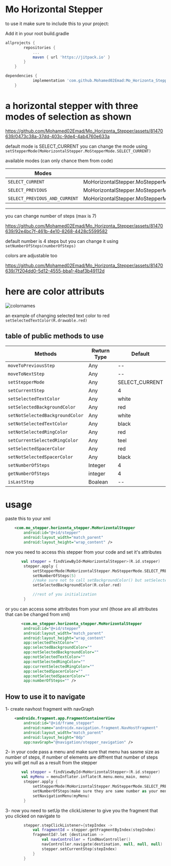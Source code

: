 # Mo Horizontal Stepper

to use it make sure to include this to your project:

Add it in your root build.gradle 
```gradle
allprojects {
		repositories {
			...
			maven { url 'https://jitpack.io' }
		}
	}
 ```

```gradle
dependencies {
	        implementation 'com.github.Mohamed02Emad:Mo_Horizonta_Stepper:1.0.4'
	}
 ```

# a horizontal stepper with three modes of selection as shown 
https://github.com/Mohamed02Emad/Mo_Horizonta_Stepper/assets/81470639/0473c38a-37dd-403c-9de4-4ab4760e633a

default mode is SELECT_CURRENT
you can change the mode using `setStepperMode(MoHorizontalStepper.MoStepperMode.SELECT_CURRENT)`   

available modes (can only chance them from code)

| Modes                                            | Usage                                                         |
| ------------------------------------------------ | --------------------------------------------------------------|
| `SELECT_CURRENT`                                 | MoHorizontalStepper.MoStepperMode.SELECT_CURRENT              |
| `SELECT_PREVIOUS`                                | MoHorizontalStepper.MoStepperMode.SELECT_CURRENT              |
| `SELECT_PREVIOUS_AND_CURRENT`                    | MoHorizontalStepper.MoStepperMode.SELECT_PREVIOUS_AND_CURRENT |

-------------------------------------------------------------------------------------------------------------------------

you can change number of steps (max is 7)

https://github.com/Mohamed02Emad/Mo_Horizonta_Stepper/assets/81470639/92e4bc7f-461b-4e10-8268-4428c5599582

default number is 4 steps but you can change it using `setNumberOfSteps(numberOfSteps)`

colors are adjustable too

https://github.com/Mohamed02Emad/Mo_Horizonta_Stepper/assets/81470639/7f204dd0-5d12-4555-bba1-4baf3b49112d

# here are color attributs
![colornames](https://github.com/Mohamed02Emad/Mo_Horizonta_Stepper/assets/81470639/c2662f99-68a1-443a-8fa0-5461876ea74d)

an example of changing selected text color to red
`setSelectedTextColor(R.drawable.red)`    

## table of public methods to use
| Methods                                          | Rwturn Type                                                  | Default               |
| ------------------------------------------------ | ------------------------------------------------------------ | --------------------- |
| `moveToPreviousStep`                             | Any                                                          | --                    |
| `moveToNextStep`                                 | Any                                                          | --                    |
| `setStepperMode`                                 | Any                                                          | SELECT_CURRENT        |
| `setCurrentStep`                                 | Any                                                          | 4                     |
| `setSelectedTextColor`                           | Any                                                          | white                 |
| `setSelectedBackgroundColor`                     | Any                                                          | red                   |
| `setNotSelectedBackgroundColor`                  | Any                                                          | white                 |
| `setNotSelectedTextColor`                        | Any                                                          | black                 |
| `setNotSelectedRingColor`                        | Any                                                          | red                   |
| `setCurrentSelectedRingColor`                    | Any                                                          | teel                  |
| `setSelectedSpacerColor`                         | Any                                                          | red                   |
| `setNotSelectedSpacerColor`                      | Any                                                          | black                 |
| `setNumberOfSteps`                               | Integer                                                      | 4                     |
| `getNumberOfSteps`                               | integer                                                      | 4                     |
| `isLastStep`                                     | Boalean                                                      | --                    |

# usage 

paste this to your xml
```xml
    <com.mo_stepper.horizonta_stepper.MoHorizontalStepper
        android:id="@+id/stepper"
        android:layout_width="match_parent"
        android:layout_height="wrap_content" />
```

now you need to access this stepper from your code and set it's attributes

```kotlin
       val stepper = findViewById<MoHorizontalStepper>(R.id.stepper)
        stepper.apply {
            setStepperMode(MoHorizontalStepper.MoStepperMode.SELECT_PREVIOUS_AND_CURRENT)
            setNumberOfSteps(5)
            //make sure not to call setBackgroundColor() but setSelectedBackgroundColor
            setSelectedBackgroundColor(R.color.red)

            //rest of you initialization
        }
```

or you can access some attributes from your xml (those are all attributes that can be changed from xml)

```xml
       <com.mo_stepper.horizonta_stepper.MoHorizontalStepper
        android:id="@+id/stepper"
        android:layout_width="match_parent"
        android:layout_height="wrap_content"
        app:selectedTextColor=""
        app:selectedBackgroundColor=""
        app:notSelectedBackgroundColor=""
        app:notSelectedTextColor=""
        app:notSelectedRingColor=""
        app:currentSelectedRingColor=""
        app:selectedSpacerColor=""
        app:notSelectedSpacerColor=""
        app:numberOfSteps="" />
```

## How to use it to navigate

1- create navhost fragment with navGraph

```xml
    <androidx.fragment.app.FragmentContainerView
        android:id="@+id/frame_stepper"
        android:name="androidx.navigation.fragment.NavHostFragment"
        android:layout_width="match_parent"
        android:layout_height="0dp"
        app:navGraph="@navigation/stepper_navigation" />
 ```

2- in your code pass a menu and make sure that menu has sasme size as number of steps, 
if number of elements are diffrent that number of steps you will get null as a result from the stepper

```kotlin
       val stepper = findViewById<MoHorizontalStepper>(R.id.stepper)
       val myMenu = menuInflater.inflate(R.menu.menu_main, menu)
        stepper.apply {
            setStepperMode(MoHorizontalStepper.MoStepperMode.SELECT_PREVIOUS_AND_CURRENT)
            setNumberOfSteps(make sure they are same number as your menu items)
            setNavigationMenu(myMenu)
        }
```

3- now you need to setUp the clickListener to give you the fragment that you clicked on navigate to 

```kotlin
        stepper.stepClickListener={stepIndex ->
            val fragmentId = stepper.getFragmentByIndex(stepIndex)
            fragmentId?.let {destination ->
                val navController = findNavController()
                navController.navigate(destination, null, null, null)
                stepper.setCurrentStep(stepIndex)
            }
        }
```
